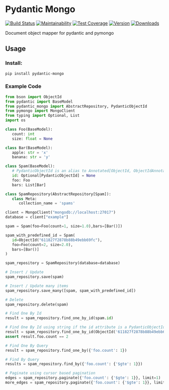 # Pydantic Mongo

[![Build Status](https://github.com/jefersondaniel/pydantic-mongo/actions/workflows/test.yml/badge.svg)](https://github.com/jefersondaniel/pydantic-mongo/actions) [![Maintainability](https://api.codeclimate.com/v1/badges/5c92ea54aefa29f919cf/maintainability)](https://codeclimate.com/github/jefersondaniel/pydantic-mongo/maintainability) [![Test Coverage](https://api.codeclimate.com/v1/badges/5c92ea54aefa29f919cf/test_coverage)](https://codeclimate.com/github/jefersondaniel/pydantic-mongo/test_coverage) [![Version](https://badge.fury.io/py/pydantic-mongo.svg)](https://pypi.python.org/pypi/pydantic-mongo) [![Downloads](https://img.shields.io/pypi/dm/pydantic-mongo.svg)](https://pypi.python.org/pypi/pydantic-mongo)

Document object mapper for pydantic and pymongo

## Usage

### Install:

```bash
pip install pydantic-mongo
```

### Example Code

```python
from bson import ObjectId
from pydantic import BaseModel
from pydantic_mongo import AbstractRepository, PydanticObjectId
from pymongo import MongoClient
from typing import Optional, List
import os

class Foo(BaseModel):
   count: int
   size: float = None

class Bar(BaseModel):
   apple: str = 'x'
   banana: str = 'y'

class Spam(BaseModel):
   # PydanticObjectId is an alias to Annotated[ObjectId, ObjectIdAnnotation]
   id: Optional[PydanticObjectId] = None
   foo: Foo
   bars: List[Bar]

class SpamRepository(AbstractRepository[Spam]):
   class Meta:
      collection_name = 'spams'

client = MongoClient("mongodb://localhost:27017")
database = client["example"]

spam = Spam(foo=Foo(count=1, size=1.0),bars=[Bar()])

spam_with_predefined_id = Spam(
   id=ObjectId("611827f2878b88b49ebb69fc"),
   foo=Foo(count=2, size=2.0),
   bars=[Bar()]
)

spam_repository = SpamRepository(database=database)

# Insert / Update
spam_repository.save(spam)

# Insert / Update many items
spam_repository.save_many([spam, spam_with_predefined_id])

# Delete
spam_repository.delete(spam)

# Find One By Id
result = spam_repository.find_one_by_id(spam.id)

# Find One By Id using string if the id attribute is a PydanticObjectId
result = spam_repository.find_one_by_id(ObjectId('611827f2878b88b49ebb69fc'))
assert result.foo.count == 2

# Find One By Query
result = spam_repository.find_one_by({'foo.count': 1})

# Find By Query
results = spam_repository.find_by({'foo.count': {'$gte': 1}})

# Paginate using cursor based pagination
edges = spam_repository.paginate({'foo.count': {'$gte': 1}}, limit=1)
more_edges = spam_repository.paginate({'foo.count': {'$gte': 1}}, limit=1, after=list(edges)[-1].cursor)
```
